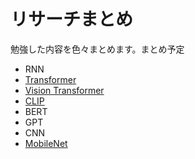 # **リサーチまとめ**
勉強した内容を色々まとめます。まとめ予定
- RNN
- [Transformer](Transformer.md)
- [Vision Transformer](ViT.md)
- [CLIP](CLIP.md)
- BERT
- GPT
- CNN
- [MobileNet](MobileNet.md)